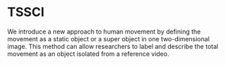 # TSSCI
We introduce a new approach to human movement by defining the movement as a static object or a super object in one two-dimensional image. This method can allow researchers to label and describe the total movement as an object isolated from a reference video. 
